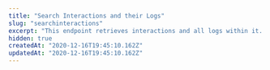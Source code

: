 ```yaml
---
title: "Search Interactions and their Logs"
slug: "searchinteractions"
excerpt: "This endpoint retrieves interactions and all logs within it. Filter interactions, by using the following query params: `channel`, `brand`, `category`, `scope`, `result`, `fromDate`, `toDate`. This endpoint also counts with the following pagination query parms: `sort`, `from`, `to`."
hidden: true
createdAt: "2020-12-16T19:45:10.162Z"
updatedAt: "2020-12-16T19:45:10.162Z"
---
```

